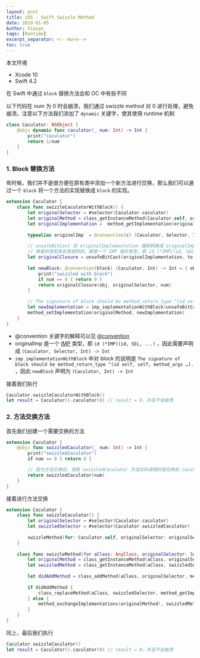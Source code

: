 ```yaml
---
layout: post
title: iOS - Swift Swizzle Method
date: 2019-01-05
Author: Xiaoye
tags: [Runtime]
excerpt_separator: <!--more-->
toc: true
---
```


本文环境
* Xcode 10
* Swift 4.2

在 Swift 中通过 `block` 替换方法会和 OC 中有些不同

以下代码在 num 为 0 时会崩溃，我们通过 swizzle method 对 0 进行处理，避免崩溃。注意以下方法我们添加了  `dynamic` 关键字，使其使用 runtime 机制

```swift
class Caculator: NSObject {
    @objc dynamic func caculator(_ num: Int) -> Int {
        print("caculator")
        return 1/num
    }
}
```

### 1. Block 替换方法

有时候，我们并不是很方便在原有类中添加一个新方法进行交换，那么我们可以通过一个 `block` 将一个方法的实现替换成 `block` 的实现。

```swift
extension Caculator {
    class func swizzleCaculatorWithBlock() {
        let originalSelector = #selector(Caculator.caculator)
        let originalMethod = class_getInstanceMethod(Caculator.self, originalSelector)!
        let originalImplementation =  method_getImplementation(originalMethod)
        
        typealias originalImp  = @convention(c) (Caculator, Selector, Int) -> Int
        
        // unsafeBitCast 将 originalImplementation 强制转换成 originalImp 类型
        // 两者的类型其实是相同的，都是一个 IMP 指针类型，即 id (*IMP)(id, SEL, ...)
        let originalClosure = unsafeBitCast(originalImplementation, to: originalImp.self)
        
        let newBlock: @convention(block) (Caculator, Int) -> Int = { obj, num  in
            print("swizzled with block")
            if num == 0 { return 0 }
            return originalClosure(obj, originalSelector, num)
        }
        
        // The signature of block should be method_return_type ^(id self, self, method_args …).
        let newImplementation = imp_implementationWithBlock(unsafeBitCast(newBlock, to: AnyObject.self))
        method_setImplementation(originalMethod, newImplementation)
    }
}
```

- @convention 关键字的解释可以见 [@convention](http://swift.gg/2016/05/18/swift-qa-2016-05-18/)
- originalImp 是一个 [IMP](https://developer.apple.com/documentation/objectivec/objective-c_runtime/imp?language=objc) 类型，即 `id (*IMP)(id, SEL, ...)` ，因此需要声明成 `(Caculator, Selector, Int) -> Int`
- `imp_implementationWithBlock` 中对 block 的说明是 `The signature of block should be method_return_type ^(id self, self, method_args …).` ，因此 `newBlock`  声明为 `(Caculator, Int) -> Int`



接着我们执行

```swift
Caculator.swizzleCaculatorWithBlock()
let result = Caculator().caculator(0) // result = 0，并且不会崩溃
```



### 2. 方法交换方法

首先我们创建一个需要交换的方法

```swift
extension Caculator {
    @objc func swizzledCaculator(_ num: Int) -> Int {
        print("swizzledCaculator")
        if num == 0 { return 0 }

        // 因为方法交换后，调用 swizzledCaculator 方法实际调用的是交换前 caculator 的方法
        return swizzledCaculator(num)
    }
}
```

接着进行方法交换

```swift
extension Caculator {
    class func swizzleCaculator() {
        let originalSelector = #selector(Caculator.caculator)
        let swizzledSelector = #selector(Caculator.swizzledCaculator)
        
        swizzleMethod(for: Caculator.self, originalSelector: originalSelector, swizzledSelector: swizzledSelector)
    }
    
    class func swizzleMethod(for aClass: AnyClass, originalSelector: Selector, swizzledSelector: Selector) {
        let originalMethod = class_getInstanceMethod(aClass, originalSelector)
        let swizzledMethod = class_getInstanceMethod(aClass, swizzledSelector)
        
        let didAddMethod = class_addMethod(aClass, originalSelector, method_getImplementation(swizzledMethod!), method_getTypeEncoding(swizzledMethod!))
        
        if didAddMethod {
            class_replaceMethod(aClass, swizzledSelector, method_getImplementation(originalMethod!), method_getTypeEncoding(originalMethod!))
        } else {
            method_exchangeImplementations(originalMethod!, swizzledMethod!)
        }
    }
}

```

同上，最后我们执行

```swift
Caculator.swizzleCaculator()
let result = Caculator().caculator(0) // result = 0，并且不会崩溃
```

